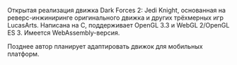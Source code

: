 Открытая реализация движка Dark Forces 2: Jedi Knight, основанная на реверс-инжиниринге оригинального движка и других трёхмерных игр LucasArts. Написана на C, поддерживает OpenGL 3.3 и WebGL 2/OpenGL ES 3. Имеется WebAssembly-версия.

Позднее автор планирует адаптировать движок для мобильных платформ.
